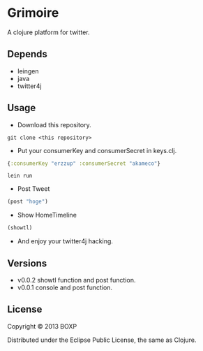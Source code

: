 # Grimoire

A clojure platform for twitter.

## Depends

- leingen
- java
- twitter4j

## Usage

- Download this repository.

```
git clone <this repository> 
```

- Put your consumerKey and consumerSecret in keys.clj. 

```clojure
{:consumerKey "erzzup" :consumerSecret "akameco"}
```

```
lein run
```

- Post Tweet

``` clojure
(post "hoge")
```

- Show HomeTimeline

```clojure
(showtl)
```

- And enjoy your twitter4j hacking.

## Versions

- v0.0.2 showtl function and post function.
- v0.0.1 console and post function.

## License

Copyright © 2013 BOXP

Distributed under the Eclipse Public License, the same as Clojure.

